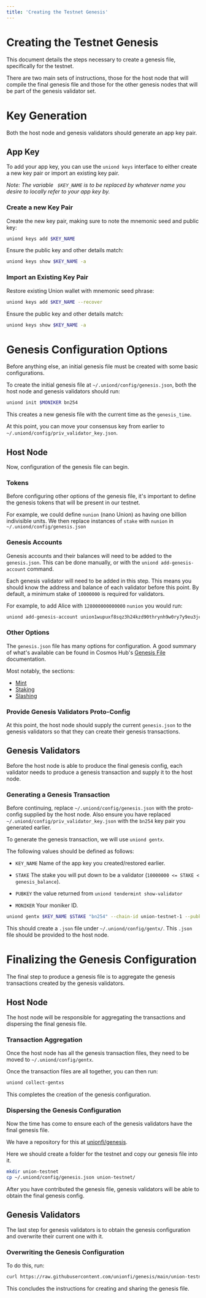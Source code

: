 ```yaml
---
title: 'Creating the Testnet Genesis'
---
```


<!--
Spelling ignore list
cspell:ignore nunion
cspell:ignore wupuxf
cspell:ignore thrynh
 -->

# Creating the Testnet Genesis

This document details the steps necessary to create a genesis file, specifically for the testnet.

There are two main sets of instructions, those for the host node that will compile the final genesis file and those for the other genesis nodes that will be part of the genesis validator set.

# Key Generation

Both the host node and genesis validators should generate an app key pair.

## App Key

To add your app key, you can use the `uniond keys` interface to either create a new key pair or import an existing key pair.

*Note: The variable ` $KEY_NAME` is to be replaced by whatever name you desire to locally refer to your app key by.*

### Create a new Key Pair

Create the new key pair, making sure to note the mnemonic seed and public key:

```sh
uniond keys add $KEY_NAME
```

Ensure the public key and other details match:

```sh
uniond keys show $KEY_NAME -a
```

### Import an Existing Key Pair

Restore existing Union wallet with mnemonic seed phrase:

```sh
uniond keys add $KEY_NAME --recover
```

Ensure the public key and other details match:

```sh
uniond keys show $KEY_NAME -a
```

# Genesis Configuration Options

Before anything else, an initial genesis file must be created with some basic configurations.

To create the initial genesis file at `~/.uniond/config/genesis.json`, both the host node and genesis validators should run:

```sh
uniond init $MONIKER bn254
```

This creates a new genesis file with the current time as the `genesis_time`.

At this point, you can move your consensus key from earlier to `~/.uniond/config/priv_validator_key.json`.

## Host Node

Now, configuration of the genesis file can begin.

### Tokens

Before configuring other options of the genesis file, it's important to define the genesis tokens that will be present in our testnet.

For example, we could define `nunion` (nano Union) as having one billion indivisible units. We then replace instances of `stake` with `nunion` in `~/.uniond/config/genesis.json`

### Genesis Accounts

Genesis accounts and their balances will need to be added to the `genesis.json`. This can be done manually, or with the `uniond add-genesis-account` command.

Each genesis validator will need to be added in this step. This means you should know the address and balance of each validator before this point. By default, a minimum stake of `10000000` is required for validators.

For example, to add Alice with `128000000000000` `nunion` you would run:

```sh
uniond add-genesis-account union1wupuxf8sqz3h24kzd90thrynh9w0ry7y9eu3jc 128000000000000nunion
```

### Other Options

The `genesis.json` file has many options for configuration. A good summary of what's available can be found in Cosmos Hub's [Genesis File](https://hub.cosmos.network/main/resources/genesis.html) documentation.

Most notably, the sections:

* [Mint](https://hub.cosmos.network/main/resources/genesis.html#mint)
* [Staking](https://hub.cosmos.network/main/resources/genesis.html#staking)
* [Slashing](https://hub.cosmos.network/main/resources/genesis.html#slashing)

### Provide Genesis Validators Proto-Config

At this point, the host node should supply the current `genesis.json` to the genesis validators so that they can create their genesis transactions.

## Genesis Validators

Before the host node is able to produce the final genesis config, each validator needs to produce a genesis transaction and supply it to the host node.

### Generating a Genesis Transaction

Before continuing, replace `~/.uniond/config/genesis.json` with the proto-config supplied by the host node. Also ensure you have replaced `~/.uniond/config/priv_validator_key.json` with the `bn254` key pair you generated earlier.

To generate the genesis transaction, we will use `uniond gentx`.

The following values should be defined as follows:

* `KEY_NAME` Name of the app key you created/restored earlier.

* `STAKE` The stake you will put down to be a validator (`10000000 <= STAKE < genesis_balance`).

* `PUBKEY` the value returned from `uniond tendermint show-validator`

* `MONIKER` Your moniker ID.

```sh
uniond gentx $KEY_NAME $STAKE "bn254" --chain-id union-testnet-1 --pubkey $PUBKEY --moniker $MONIKER
```

This should create a `.json` file under `~/.uniond/config/gentx/`. This `.json` file should be provided to the host node.

# Finalizing the Genesis Configuration

The final step to produce a genesis file is to aggregate the genesis transactions created by the genesis validators.

## Host Node

The host node will be responsible for aggregating the transactions and dispersing the final genesis file.

### Transaction Aggregation

Once the host node has all the genesis transaction files, they need to be moved to `~/.uniond/config/gentx`.

Once the transaction files are all together, you can then run:

```sh
uniond collect-gentxs
```

This completes the creation of the genesis configuration.

### Dispersing the Genesis Configuration

Now the time has come to ensure each of the genesis validators have the final genesis file.

We have a repository for this at [unionfi/genesis](https://github.com/unionfi/genesis).

Here we should create a folder for the testnet and copy our genesis file into it.

```sh
mkdir union-testnet
cp ~/.uniond/config/genesis.json union-testnet/
```

After you have contributed the genesis file, genesis validators will be able to obtain the final genesis config.


## Genesis Validators

The last step for genesis validators is to obtain the genesis configuration and overwrite their current one with it.

### Overwriting the Genesis Configuration

To do this, run:

```sh
curl https://raw.githubusercontent.com/unionfi/genesis/main/union-testnet/genesis.json > ~/.union/config/genesis.json
```

This concludes the instructions for creating and sharing the genesis file.
